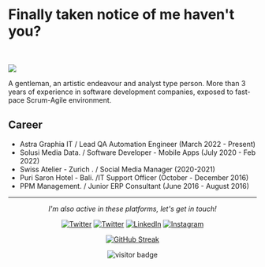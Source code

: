 # Finally taken notice of me haven't you?
<br>

![](https://github.com/reinskywalker/reinskywalker/blob/main/assets/header.png)

A gentleman, an artistic endeavour and analyst type person. More than 3 years of experience in software development companies, exposed to fast-pace Scrum-Agile environment.

## Career
- Astra Graphia IT / Lead QA Automation Engineer (March 2022 - Present)  
- Solusi Media Data. / Software Developer - Mobile Apps (July 2020 - Feb 2022)
- Swiss Atelier - Zurich . / Social Media Manager (2020-2021)
- Puri Saron Hotel - Bali. /IT Support Officer (October - December 2016)
- PPM Management. / Junior ERP Consultant (June 2016 - August 2016)
  
<hr>
<p align="center">
  <i>I'm also active in these platforms, let's get in touch!</i>


<div align="center">

<a href="">[![Twitter](https://img.shields.io/badge/Steam-9AA6B1.svg?logo=Steam&logoColor=white)](https://steamcommunity.com/id/reiseclaw/)</a>
<a href="">[![Twitter](https://img.shields.io/badge/Twitter-%231DA1F2.svg?logo=Twitter&logoColor=white)](https://twitter.com/reinskywalker)</a>
<a href="">[![LinkedIn](https://img.shields.io/badge/LinkedIn-%230077B5.svg?logo=linkedin&logoColor=white)](https://linkedin.com/in/reinskywalker)</a>
<a href="">[![Instagram](https://img.shields.io/badge/Instagram-%23E4405F.svg?logo=Instagram&logoColor=white)](https://instagram.com/reinskywalker)</a>
  
</div>

<!-- <p align="center">
  <img height="180em" src="https://github-readme-stats-ruby-one.vercel.app/api?username=reinskywalker&show_icons=true&border_color=777777&theme=transparent#gh-dark-mode-only"/>
  <img height="180em" src="https://github-readme-stats-ruby-one.vercel.app/api/top-langs/?username=reinskywalker&layout=compact&border_color=777777&theme=transparent#gh-dark-mode-only"/>
</p> -->


<div align="center">

<a href="">[![GitHub Streak](https://streak-stats.demolab.com?user=reinskywalker&theme=dark&hide_border=true&border_radius=4.0&fire=DD22C6)](https://git.io/streak-stats)</a>

</div>


<p  align="center">
<!--<img src="https://visitor-badge.glitch.me/badge?page_id=reinskywalker.reinskywalker" alt="visitor count"/> --> 
<img src="https://visitor-badge.laobi.icu/badge?page_id=reinskywalker.reinskywalker" alt="visitor badge"/>
</p>
</p>

